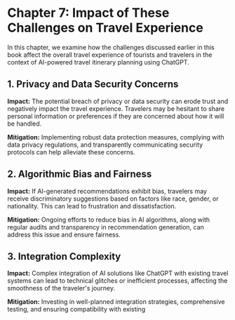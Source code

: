 Chapter 7: Impact of These Challenges on Travel Experience
==========================================================

In this chapter, we examine how the challenges discussed earlier in this book affect the overall travel experience of tourists and travelers in the context of AI-powered travel itinerary planning using ChatGPT.

**1. Privacy and Data Security Concerns**
-----------------------------------------

**Impact:** The potential breach of privacy or data security can erode trust and negatively impact the travel experience. Travelers may be hesitant to share personal information or preferences if they are concerned about how it will be handled.

**Mitigation:** Implementing robust data protection measures, complying with data privacy regulations, and transparently communicating security protocols can help alleviate these concerns.

**2. Algorithmic Bias and Fairness**
------------------------------------

**Impact:** If AI-generated recommendations exhibit bias, travelers may receive discriminatory suggestions based on factors like race, gender, or nationality. This can lead to frustration and dissatisfaction.

**Mitigation:** Ongoing efforts to reduce bias in AI algorithms, along with regular audits and transparency in recommendation generation, can address this issue and ensure fairness.

**3. Integration Complexity**
-----------------------------

**Impact:** Complex integration of AI solutions like ChatGPT with existing travel systems can lead to technical glitches or inefficient processes, affecting the smoothness of the traveler's journey.

**Mitigation:** Investing in well-planned integration strategies, comprehensive testing, and ensuring compatibility with existing
